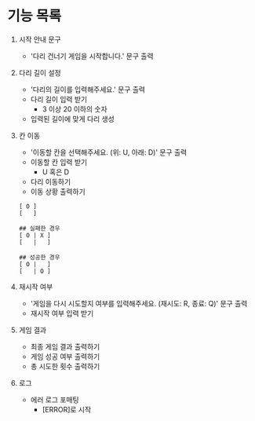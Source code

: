 # 기능 목록

1. 시작 안내 문구
    - '다리 건너기 게임을 시작합니다.' 문구 출력
2. 다리 길이 설정
    - '다리의 길이를 입력해주세요.' 문구 출력
    - 다리 길이 입력 받기
        - 3 이상 20 이하의 숫자
    - 입력된 길이에 맞게 다리 생성

3. 칸 이동
    - '이동할 칸을 선택해주세요. (위: U, 아래: D)' 문구 출력
    - 이동할 칸 입력 받기
        - U 혹은 D
    - 다리 이동하기
    - 이동 상황 출력하기
     ```
     [ O ]
     [   ]
       
    ## 실패한 경우
    [ O | X ]
    [   |   ]
       
    ## 성공한 경우
    [ O |   ]
    [   | O ]
     ```
4. 재시작 여부
    - '게임을 다시 시도할지 여부를 입력해주세요. (재시도: R, 종료: Q)' 문구 출력
    - 재시작 여부 입력 받기

5. 게임 결과
    - 최종 게임 결과 출력하기
    - 게임 성공 여부 출력하기
    - 총 시도한 횟수 출력하기

6. 로그
    - 에러 로그 포매팅
        - [ERROR]로 시작
